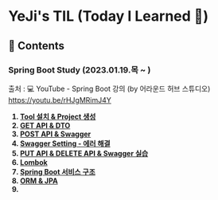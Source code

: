 # YeJi's TIL (Today I Learned 📝)

## 👀 Contents
### Spring Boot Study (2023.01.19.목 ~ )
출처 : 💻 YouTube - Spring Boot 강의 (by 어라운드 허브 스튜디오) https://youtu.be/rHJgMRimJ4Y     
<b> 
1. [Tool 설치 & Project 생성](https://github.com/YeJi222/TIL/blob/main/SpringBoot/setting.md)  
2. [GET API & DTO](https://github.com/YeJi222/TIL/blob/main/SpringBoot/getAPI_DTO.md)  
3. [POST API & Swagger](https://github.com/YeJi222/TIL/blob/main/SpringBoot/postAPI_Swagger.md)  
4. [Swagger Setting - 에러 해결](https://github.com/YeJi222/TIL/blob/main/SpringBoot/swaggerSetting.md)  
5. [PUT API & DELETE API & Swagger 실습](https://github.com/YeJi222/TIL/tree/main/SpringBoot/putAPI_deleteAPI.md)   
6. [Lombok](https://github.com/YeJi222/TIL/blob/main/SpringBoot/lombok.md)  
7. [Spring Boot 서비스 구조](https://github.com/YeJi222/TIL/blob/main/SpringBoot/serviceStructure.md)   
8. [ORM & JPA](https://github.com/YeJi222/TIL/blob/main/SpringBoot/ORM_JPA.md)   
9. []()
  
  
</b>
